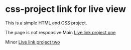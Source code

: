 # css-project link for live view
This is a simple HTML and CSS project.

The page is not responsive
Main
[Live link project one](https://aidan-bn.github.io/css-project/)

Minor
[Live link project two](https://aidan-bn.github.io/color/)
